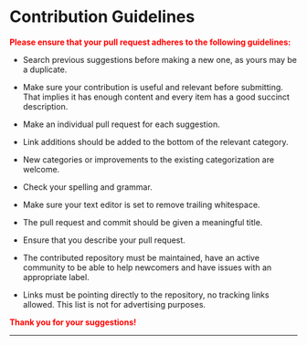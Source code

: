 # Contribution Guidelines

<b  style="color: red;">Please ensure that your pull request adheres to the following guidelines:</b>

  
- Search previous suggestions before making a new one, as yours may be a duplicate.

- Make sure your contribution is useful and relevant before submitting. That implies it has enough content and every item has a good succinct description.

- Make an individual pull request for each suggestion.

- Link additions should be added to the bottom of the relevant category.

- New categories or improvements to the existing categorization are welcome.

- Check your spelling and grammar.

- Make sure your text editor is set to remove trailing whitespace.

- The pull request and commit should be given a meaningful title.

- Ensure that you describe your pull request.

- The contributed repository must be maintained, have an active community to be able to help newcomers and have issues with an appropriate label.

- Links must be pointing directly to the repository, no tracking links allowed. This list is not for advertising purposes.


<b  style="color: red;">Thank you for your suggestions!</b>

---